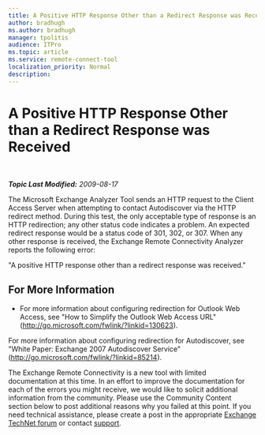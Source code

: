```yaml
---
title: A Positive HTTP Response Other than a Redirect Response was Received
author: bradhugh
ms.author: bradhugh
manager: tpolitis
audience: ITPro 
ms.topic: article 
ms.service: remote-connect-tool
localization_priority: Normal
description: 
---
```


<div data-xmlns="http://www.w3.org/1999/xhtml">

<div class="topic" data-xmlns="http://www.w3.org/1999/xhtml" data-msxsl="urn:schemas-microsoft-com:xslt" data-cs="http://msdn.microsoft.com/en-us/">

<div data-asp="http://msdn2.microsoft.com/asp">

# A Positive HTTP Response Other than a Redirect Response was Received

</div>

<div id="mainSection">

<div id="mainBody">

<span> </span>

_**Topic Last Modified:** 2009-08-17_

The Microsoft Exchange Analyzer Tool sends an HTTP request to the Client Access Server when attempting to contact Autodiscover via the HTTP redirect method. During this test, the only acceptable type of response is an HTTP redirection; any other status code indicates a problem. An expected redirect response would be a status code of 301, 302, or 307. When any other response is received, the Exchange Remote Connectivity Analyzer reports the following error:

"A positive HTTP response other than a redirect response was received."

<div>

## For More Information

  - For more information about configuring redirection for Outlook Web Access, see "How to Simplify the Outlook Web Access URL" (<http://go.microsoft.com/fwlink/?linkid=130623>).

For more information about configuring redirection for Autodiscover, see "White Paper: Exchange 2007 Autodiscover Service" (<http://go.microsoft.com/fwlink/?linkid=85214>).

The Exchange Remote Connectivity is a new tool with limited documentation at this time. In an effort to improve the documentation for each of the errors you might receive, we would like to solicit additional information from the community. Please use the Community Content section below to post additional reasons why you failed at this point. If you need technical assistance, please create a post in the appropriate [Exchange TechNet forum](http://go.microsoft.com/fwlink/?linkid=73420) or contact [support](http://go.microsoft.com/fwlink/?linkid=8158).

</div>

</div>

<span> </span>

</div>

</div>

</div>

